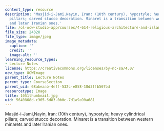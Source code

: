 ```yaml
---
content_type: resource
description: 'Masjid-i-Jami,Nayin, Iran: (10th century), hypostyle; heavy cylindrical
  pillars; carved stucco decoration. Minaret is a transition between western minarets
  and later Iranian ones.'
file: /ol-ocw-studio-app/courses/4-614-religious-architecture-and-islamic-cultures-fall-2002/5640868dc3656d830b0c7d1a9a90a681_1051thumbnail.jpg
file_size: 24328
file_type: image/jpeg
image_metadata:
  caption: ''
  credit: ''
  image-alt: ''
learning_resource_types:
- Lecture Notes
license: https://creativecommons.org/licenses/by-nc-sa/4.0/
ocw_type: OCWImage
parent_title: Lecture Notes
parent_type: CourseSection
parent_uid: 68abeaab-4eff-532c-e858-18d3ffb567bd
resourcetype: Image
title: 1051thumbnail.jpg
uid: 5640868d-c365-6d83-0b0c-7d1a9a90a681
---
```

Masjid-i-Jami,Nayin, Iran: (10th century), hypostyle; heavy cylindrical pillars; carved stucco decoration. Minaret is a transition between western minarets and later Iranian ones.